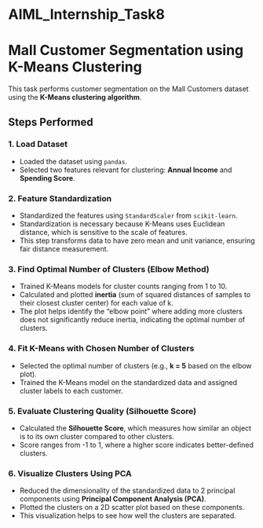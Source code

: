 # AIML_Internship_Task8
# Mall Customer Segmentation using K-Means Clustering

This task performs customer segmentation on the Mall Customers dataset using the **K-Means clustering algorithm**.

## Steps Performed

### 1. Load Dataset
- Loaded the dataset using `pandas`.
- Selected two features relevant for clustering: **Annual Income** and **Spending Score**.

### 2. Feature Standardization
- Standardized the features using `StandardScaler` from `scikit-learn`.
- Standardization is necessary because K-Means uses Euclidean distance, which is sensitive to the scale of features.
- This step transforms data to have zero mean and unit variance, ensuring fair distance measurement.

### 3. Find Optimal Number of Clusters (Elbow Method)
- Trained K-Means models for cluster counts ranging from 1 to 10.
- Calculated and plotted **inertia** (sum of squared distances of samples to their closest cluster center) for each value of k.
- The plot helps identify the “elbow point” where adding more clusters does not significantly reduce inertia, indicating the optimal number of clusters.

### 4. Fit K-Means with Chosen Number of Clusters
- Selected the optimal number of clusters (e.g., **k = 5** based on the elbow plot).
- Trained the K-Means model on the standardized data and assigned cluster labels to each customer.

### 5. Evaluate Clustering Quality (Silhouette Score)
- Calculated the **Silhouette Score**, which measures how similar an object is to its own cluster compared to other clusters.
- Score ranges from -1 to 1, where a higher score indicates better-defined clusters.

### 6. Visualize Clusters Using PCA
- Reduced the dimensionality of the standardized data to 2 principal components using **Principal Component Analysis (PCA)**.
- Plotted the clusters on a 2D scatter plot based on these components.
- This visualization helps to see how well the clusters are separated.
